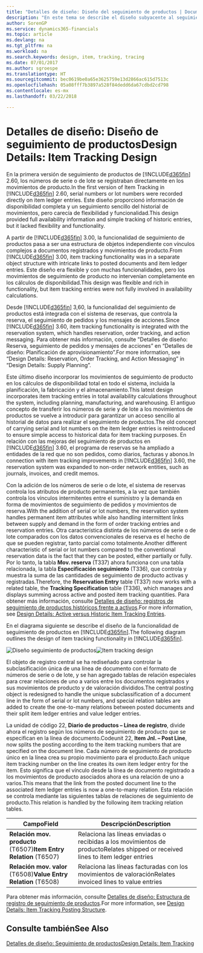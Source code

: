 ```yaml
---
title: "Detalles de diseño: Diseño del seguimiento de productos | Documentos de Microsoft"
description: "En este tema se describe el diseño subyacente al seguimiento de productos de Finance and Operations, Business edition."
author: SorenGP
ms.service: dynamics365-financials
ms.topic: article
ms.devlang: na
ms.tgt_pltfrm: na
ms.workload: na
ms.search.keywords: design, item, tracking, tracing
ms.date: 07/01/2017
ms.author: sgroespe
ms.translationtype: HT
ms.sourcegitcommit: bec0619be0a65e3625759e13d2866ac615d7513c
ms.openlocfilehash: 05a08fff7b3897a528f84dedd6da67cdbd2cd798
ms.contentlocale: es-mx
ms.lasthandoff: 03/22/2018

---
```

# <a name="design-details-item-tracking-design"></a><span data-ttu-id="68353-103">Detalles de diseño: Diseño de seguimiento de productos</span><span class="sxs-lookup"><span data-stu-id="68353-103">Design Details: Item Tracking Design</span></span>
<span data-ttu-id="68353-104">En la primera versión de seguimiento de productos de [!INCLUDE[d365fin](includes/d365fin_md.md)] 2.60, los números de serie o de lote se registraban directamente en los movimientos de producto.</span><span class="sxs-lookup"><span data-stu-id="68353-104">In the first version of Item Tracking in [!INCLUDE[d365fin](includes/d365fin_md.md)] 2.60, serial numbers or lot numbers were recorded directly on item ledger entries.</span></span> <span data-ttu-id="68353-105">Este diseño proporcionó información de disponibilidad completa y un seguimiento sencillo del historial de movimientos, pero carecía de flexibilidad y funcionalidad.</span><span class="sxs-lookup"><span data-stu-id="68353-105">This design provided full availability information and simple tracking of historic entries, but it lacked flexibility and functionality.</span></span>  

<span data-ttu-id="68353-106">A partir de [!INCLUDE[d365fin](includes/d365fin_md.md)] 3.00, la funcionalidad de seguimiento de productos pasa a ser una estructura de objetos independiente con vínculos complejos a documentos registrados y movimientos de producto.</span><span class="sxs-lookup"><span data-stu-id="68353-106">From [!INCLUDE[d365fin](includes/d365fin_md.md)] 3.00, item tracking functionality was in a separate object structure with intricate links to posted documents and item ledger entries.</span></span> <span data-ttu-id="68353-107">Este diseño era flexible y con muchas funcionalidades, pero los movimientos de seguimiento de producto no intervenían completamente en los cálculos de disponibilidad.</span><span class="sxs-lookup"><span data-stu-id="68353-107">This design was flexible and rich in functionality, but item tracking entries were not fully involved in availability calculations.</span></span>  

<span data-ttu-id="68353-108">Desde [!INCLUDE[d365fin](includes/d365fin_md.md)] 3,60, la funcionalidad del seguimiento de productos está integrada con el sistema de reservas, que controla la reserva, el seguimiento de pedidos y los mensajes de acciones.</span><span class="sxs-lookup"><span data-stu-id="68353-108">Since [!INCLUDE[d365fin](includes/d365fin_md.md)] 3.60, item tracking functionality is integrated with the reservation system, which handles reservation, order tracking, and action messaging.</span></span> <span data-ttu-id="68353-109">Para obtener más información, consulte "Detalles de diseño: Reserva, seguimiento de pedidos y mensajes de acciones” en “Detalles de diseño: Planificación de aprovisionamiento”.</span><span class="sxs-lookup"><span data-stu-id="68353-109">For more information, see “Design Details: Reservation, Order Tracking, and Action Messaging” in “Design Details: Supply Planning”.</span></span>  

<span data-ttu-id="68353-110">Este último diseño incorporar los movimientos de seguimiento de producto en los cálculos de disponibilidad total en todo el sistema, incluida la planificación, la fabricación y el almacenamiento.</span><span class="sxs-lookup"><span data-stu-id="68353-110">This latest design incorporates item tracking entries in total availability calculations throughout the system, including planning, manufacturing, and warehousing.</span></span> <span data-ttu-id="68353-111">El antiguo concepto de transferir los números de serie y de lote a los movimientos de productos se vuelve a introducir para garantizar un acceso sencillo al historial de datos para realizar el seguimiento de productos.</span><span class="sxs-lookup"><span data-stu-id="68353-111">The old concept of carrying serial and lot numbers on the item ledger entries is reintroduced to ensure simple access to historical data for item tracking purposes.</span></span> <span data-ttu-id="68353-112">En relación con las mejoras del seguimiento de productos en [!INCLUDE[d365fin](includes/d365fin_md.md)] 3.60, el programa de reservas se ha ampliado a entidades de la red que no son pedidos, como diarios, facturas y abonos.</span><span class="sxs-lookup"><span data-stu-id="68353-112">In connection with item tracking improvements in [!INCLUDE[d365fin](includes/d365fin_md.md)] 3.60, the reservation system was expanded to non-order network entities, such as journals, invoices, and credit memos.</span></span>  

<span data-ttu-id="68353-113">Con la adición de los números de serie o de lote, el sistema de reservas controla los atributos de producto permanentes, a la vez que también controla los vínculos intermitentes entre el suministro y la demanda en forma de movimientos de seguimiento de pedidos y movimientos de reserva.</span><span class="sxs-lookup"><span data-stu-id="68353-113">With the addition of serial or lot numbers, the reservation system handles permanent item attributes while also handling intermittent links between supply and demand in the form of order tracking entries and reservation entries.</span></span> <span data-ttu-id="68353-114">Otra característica distinta de los números de serie o de lote comparados con los datos convencionales de reserva es el hecho de que se pueden registrar, tanto parcial como totalmente.</span><span class="sxs-lookup"><span data-stu-id="68353-114">Another different characteristic of serial or lot numbers compared to the conventional reservation data is the fact that they can be posted, either partially or fully.</span></span> <span data-ttu-id="68353-115">Por lo tanto, la tabla **Mov. reserva** (T337) ahora funciona con una tabla relacionada, la tabla **Especificación seguimiento** (T336), que controla y muestra la suma de las cantidades de seguimiento de producto activas y registradas.</span><span class="sxs-lookup"><span data-stu-id="68353-115">Therefore, the **Reservation Entry** table (T337) now works with a related table, the **Tracking Specification** table (T336), which manages and displays summing across active and posted item tracking quantities.</span></span> <span data-ttu-id="68353-116">Para obtener más información, consulte [Detalles de diseño: registros de seguimiento de productos históricos frente a activos](design-details-active-versus-historic-item-tracking-entries.md).</span><span class="sxs-lookup"><span data-stu-id="68353-116">For more information, see [Design Details: Active versus Historic Item Tracking Entries](design-details-active-versus-historic-item-tracking-entries.md).</span></span>  

<span data-ttu-id="68353-117">En el diagrama siguiente se describe el diseño de la funcionalidad de seguimiento de productos en [!INCLUDE[d365fin](includes/d365fin_md.md)].</span><span class="sxs-lookup"><span data-stu-id="68353-117">The following diagram outlines the design of item tracking functionality in [!INCLUDE[d365fin](includes/d365fin_md.md)].</span></span>  

<span data-ttu-id="68353-118">![Diseño seguimiento de productos](media/design_details_item_tracking_design.png "design_details_item_tracking_design")</span><span class="sxs-lookup"><span data-stu-id="68353-118">![Item tracking design](media/design_details_item_tracking_design.png "design_details_item_tracking_design")</span></span>  

<span data-ttu-id="68353-119">El objeto de registro central se ha rediseñado para controlar la subclasificación única de una línea de documento con el formato de números de serie o de lote, y se han agregado tablas de relación especiales para crear relaciones de uno a varios entre los documentos registrados y sus movimientos de producto y de valoración divididos.</span><span class="sxs-lookup"><span data-stu-id="68353-119">The central posting object is redesigned to handle the unique subclassification of a document line in the form of serial or lot numbers, and special relation tables are added to create the one-to-many relations between posted documents and their split item ledger entries and value ledger entries.</span></span>  

<span data-ttu-id="68353-120">La unidad de código 22, **Diario de productos – Línea de registro**, divide ahora el registro según los números de seguimiento de producto que se especifican en la línea de documento.</span><span class="sxs-lookup"><span data-stu-id="68353-120">Codeunit 22, **Item Jnl. – Post Line**, now splits the posting according to the item tracking numbers that are specified on the document line.</span></span> <span data-ttu-id="68353-121">Cada número de seguimiento de producto único en la línea crea su propio movimiento para el producto.</span><span class="sxs-lookup"><span data-stu-id="68353-121">Each unique item tracking number on the line creates its own item ledger entry for the item.</span></span> <span data-ttu-id="68353-122">Esto significa que el vínculo desde la línea de documento registrado a los movimientos de producto asociados ahora es una relación de uno a varios.</span><span class="sxs-lookup"><span data-stu-id="68353-122">This means that the link from the posted document line to the associated item ledger entries is now a one-to-many relation.</span></span> <span data-ttu-id="68353-123">Esta relación se controla mediante las siguientes tablas de relaciones de seguimiento de producto.</span><span class="sxs-lookup"><span data-stu-id="68353-123">This relation is handled by the following item tracking relation tables.</span></span>  

|<span data-ttu-id="68353-124">Campo</span><span class="sxs-lookup"><span data-stu-id="68353-124">Field</span></span>|<span data-ttu-id="68353-125">Descripción</span><span class="sxs-lookup"><span data-stu-id="68353-125">Description</span></span>|  
|---------------|---------------------------------------|  
|<span data-ttu-id="68353-126">**Relación mov. producto** (T6507)</span><span class="sxs-lookup"><span data-stu-id="68353-126">**Item Entry Relation** (T6507)</span></span>|<span data-ttu-id="68353-127">Relaciona las líneas enviadas o recibidas a los movimientos de producto</span><span class="sxs-lookup"><span data-stu-id="68353-127">Relates shipped or received lines to item ledger entries</span></span>|  
|<span data-ttu-id="68353-128">**Relación mov. valor** (T6508)</span><span class="sxs-lookup"><span data-stu-id="68353-128">**Value Entry Relation** (T6508)</span></span>|<span data-ttu-id="68353-129">Relaciona las líneas facturadas con los movimientos de valoración</span><span class="sxs-lookup"><span data-stu-id="68353-129">Relates invoiced lines to value entries</span></span>|  

<span data-ttu-id="68353-130">Para obtener más información, consulte [Detalles de diseño: Estructura de registro de seguimiento de productos](design-details-item-tracking-posting-structure.md).</span><span class="sxs-lookup"><span data-stu-id="68353-130">For more information, see [Design Details: Item Tracking Posting Structure](design-details-item-tracking-posting-structure.md).</span></span>  

## <a name="see-also"></a><span data-ttu-id="68353-131">Consulte también</span><span class="sxs-lookup"><span data-stu-id="68353-131">See Also</span></span>  
[<span data-ttu-id="68353-132">Detalles de diseño: Seguimiento de productos</span><span class="sxs-lookup"><span data-stu-id="68353-132">Design Details: Item Tracking</span></span>](design-details-item-tracking.md)

